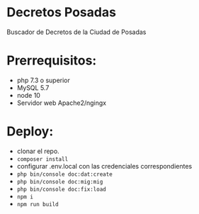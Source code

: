 # Decretos Posadas
Buscador de Decretos de la Ciudad de Posadas

Prerrequisitos:
=
- php 7.3 o superior
- MySQL 5.7
- node 10
- Servidor web Apache2/ngingx


Deploy:
=
- clonar el repo.
- `composer install`
- configurar .env.local con las credenciales correspondientes
- `php bin/console doc:dat:create`
- `php bin/console doc:mig:mig`
- `php bin/console doc:fix:load`
- `npm i`
- `npm run build`
